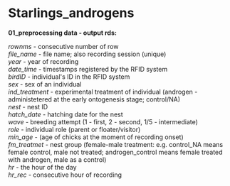 # Starlings_androgens

**01_preprocessing data - output rds:**

_rownms_ - consecutive number of row  
_file_name_ - file name; also recording session (unique)  
_year_ - year of recording  
_date_time_ - timestamps registered by the RFID system     
_birdID_ - individual's ID in the RFID system  
_sex_ - sex of an individual  
_ind_treatment_ - experimental treatment of individual (androgen - administetered at the early ontogenesis stage; control/NA)  
_nest_ - nest ID  
_hatch_date_ - hatching date for the nest  
_wave_ - breeding attempt (1 - first, 2 - second, 1/5 - intermediate)  
_role_ - individual role (parent or floater/visitor)  
_min_age_ - (age of chicks at the moment of recording onset)  
_fm_treatmet_ - nest group (female-male treatment: e.g. control_NA means female control, male not treated; androgen_control means female treated with androgen, male as a control)  
_hr_ - the hour of the day  
_hr_rec_ - consecutive hour of recording  
